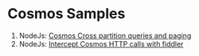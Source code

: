 # Cosmos Samples

1. NodeJs: [Cosmos Cross partition queries and paging](./nodejs/XPartitioningPaging/README.md)
1. NodeJs: [Intercept Cosmos HTTP calls with fiddler](./nodejs/HttpTrafficMonitoring/README.md)
